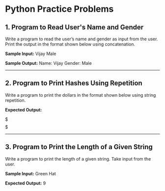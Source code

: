 # Python Practice Problems

## 1. Program to Read User's Name and Gender

Write a program to read the user’s name and gender as input from the user. Print the output in the format shown below using concatenation.

**Sample Input:**
Vijay
Male

**Sample Output:**
Name: Vijay
Gender: Male

---

## 2. Program to Print Hashes Using Repetition

Write a program to print the dollars in the format shown below using string repetition.

**Expected Output:**

$$$$
$$$
$$
$

---

## 3. Program to Print the Length of a Given String

Write a program to print the length of a given string. Take input from the user.

**Sample Input:**
Green Hat

**Expected Output:**
9